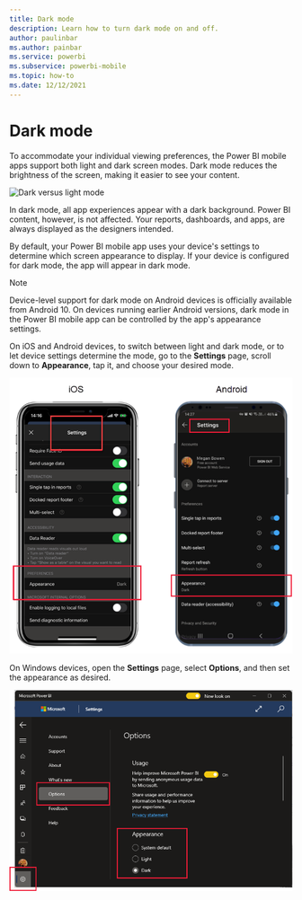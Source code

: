 ```yaml
---
title: Dark mode
description: Learn how to turn dark mode on and off.
author: paulinbar
ms.author: painbar
ms.service: powerbi
ms.subservice: powerbi-mobile
ms.topic: how-to
ms.date: 12/12/2021
---
```

# Dark mode

To accommodate your individual viewing preferences, the Power BI mobile apps support both light and dark screen modes. Dark mode reduces the brightness of the screen, making it easier to see your content.

![Dark versus light mode](media/mobile-apps-dark-mode/powerbi-mobile-darkmode-lightmode.png)

 In dark mode, all app experiences appear with a dark background. Power BI content, however, is not affected. Your reports, dashboards, and apps, are always displayed as the designers intended.
 
 By default, your Power BI mobile app uses your device's settings to determine which screen appearance to display. If your device is configured for dark mode, the app will appear in dark mode.

>[!NOTE]
>Device-level support for dark mode on Android devices is officially available from Android 10. On devices running earlier Android versions, dark mode in the Power BI mobile app can be controlled by the app's appearance settings.

On iOS and Android devices, to switch between light and dark mode, or to let device settings determine the mode, go to the **Settings** page, scroll down to **Appearance**, tap it, and choose your desired mode.

![Screenshot of appearance settings for the Power B I iOS and Android apps.](media/mobile-apps-dark-mode/powerbi-mobile-appearance-settings.png)

On Windows devices, open the **Settings** page, select **Options**, and then set the appearance as desired.

![Screenshot of appearance settings for the Power B I Windows app. ](media/mobile-apps-dark-mode/powerbi-mobile-appearance-settings-windows.png)